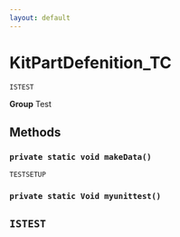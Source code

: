 ```yaml
---
layout: default
---
```

# KitPartDefenition_TC

`ISTEST`



**Group** Test

## Methods
### `private static void makeData()`

`TESTSETUP`
### `private static Void myunittest()`

`ISTEST`
---
